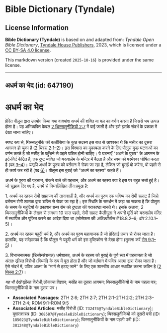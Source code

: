 # Bible Dictionary (Tyndale)

## License Information

**Bible Dictionary (Tyndale)** is based on and adapted from: _Tyndale Open Bible Dictionary_, [Tyndale House Publishers](https://tyndaleopenresources.com/), 2023, which is licensed under a [CC BY-SA 4.0 license](https://creativecommons.org/licenses/by-sa/4.0/legalcode.en).

This markdown version (created `2025-10-16`) is provided under the same license.



--------------------------------

## अधर्म का भेद (id: 647190)

अधर्म का भेद
============

प्रेरित पौलुस द्वारा उपयोग किया गया वाक्यांश अधर्म की शक्ति या बल का वर्णन करता हैं जिससे भय उत्पन्न होता है। यह अभिव्यक्ति केवल [2 थिस्सलुनीकियों 2:7](https://ref.ly/2Thess2:7) में पाई जाती है और इसे इसके संदर्भ के प्रकाश में देखा जाना चाहिए।

स्पष्ट रूप से, थिस्सलुनीके की कलीसिया के कुछ सदस्य इस बात से आश्वस्त थे कि मसीह का दूसरा आगमन हो चुका हैं ([2 थिस्स 2:1–2](https://ref.ly/2Thess2:1-2Thess2:2))। इस विश्वास का मुकाबला करने के लिए पौलुस कुछ घटनाओं का वर्णन करते है जो मसीह के पहुँचने से पहले घटित होनी चाहिए। ये घटनाएँ "अधर्म के पुरुष" के आगमन के इर्द\-गिर्द केंद्रित है, एक दुष्ट व्यक्ति जो यरूशलेम के मन्दिर में बैठता है और स्वयं को परमेश्वर घोषित करता है (पद [3–4](https://ref.ly/2Thess2:3-2Thess2:4))। यद्यपि अधर्म के पुरुष को वर्तमान में रोका जा रहा है, लेकिन जो बुराई वो करेगा, वो पहले से ही कार्य कर रही है (पद [6\)](https://ref.ly/2Thess2:6)। पौलुस इस बुराई को "अधर्म का रहस्य" कहते हैं।

अधर्म के पुरुष की पहचान, रोकने वाले की पहचान, और अधर्म का रहस्य क्या है इस पर बहुत चर्चा हुई है। जो सुझाव दिए गए है, उनमें से निम्नलिखित तीन प्रमुख है:

1\. अधर्म का रहस्य रोमी साम्राज्य की तानाशाही है, और अधर्म का पुरुष एक भविष्य का रोमी सम्राट है जिसे वर्तमान रोमी शासक द्वारा शक्ति से रोका जा रहा है। इस स्थिति के समर्थन में कहा जा सकता है कि पौलुस के समय के यहूदियों के प्रकाशन ग्रन्थ रोम को दुष्टता की पराकाष्ठा मानते थे। इसके अलावा, 2 थिस्सलुनीकियों के लेखन से लगभग 10 साल पहले, रोमी सम्राट कैलीगुला ने अपनी मूर्ति को यरूशलेम मंदिर में स्थापित और पूजित करने का आदेश दिया था (जोसेफस की *अंटिक्वीटीस में* 18\.8\.2–6; *वॉर* 2\.10\.1–5\)।

2\. अधर्म का रहस्य यहूदी धर्म है, और अधर्म का पुरुष महायाजक है जो प्रेरिताई प्रचार से रोका जाता है। हालांकि, यह संदेहास्पद है कि पौलुस ने यहूदी धर्म को इस दृष्टिकोण से देखा होगा (तुलना करें [रोम 9:1–5](https://ref.ly/Rom9:1-Rom9:5))। 

3\. विभाजनात्मक (डिस्पेन्सेशनल) धर्मशास्त्र, अधर्म के रहस्य को बुराई के पूर्ण रूप में पहचानता है जो अंततः ख्रीस्त विरोधी (विधर्मी) के रूप में पूरा होता है और जो वर्तमान में पवित्र आत्मा द्वारा रोका जाता है। ऐसे संदर्भ में, पवित्र आत्मा के "मार्ग से हटाए जाने" के लिए एक शास्त्रीय आधार स्थापित करना कठिन है ([2 थिस्स 2:7](https://ref.ly/2Thess2:7))। 

*यह भी देखें* ख्रीस्त विरोधी;लोकान्त विज्ञान; मसीह का दूसरा आगमन; थिस्सलुनीकियों के नाम पहला पत्र; थिस्सलुनीकियों के नाम दूसरा पत्र। 

* **Associated Passages:** 2TH 2:6; 2TH 2:7; 2TH 2:1–2TH 2:2; 2TH 2:3–2TH 2:4; ROM 9:1–ROM 9:5
* **Associated Articles:** मसीह विरोधी (ID: `732474@TyndaleBibleDictionary`); युगांतशास्त्र (ID: `368587@TyndaleBibleDictionary`); थिस्सलुनीकियों को दूसरी पत्री  (ID: `185023@TyndaleBibleDictionary`); थिस्सलुनीकियों के नाम पहली पत्री (ID: `381248@TyndaleBibleDictionary`)

